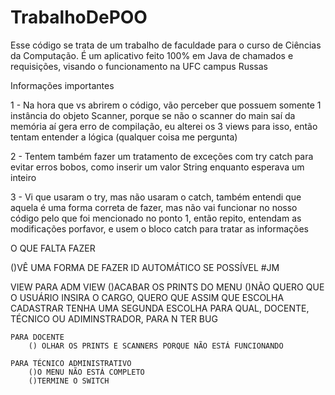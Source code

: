 # TrabalhoDePOO

Esse código se trata de um trabalho de faculdade para o curso de Ciências da Computação.
É um aplicativo feito 100% em Java de chamados e requisições, visando o funcionamento na UFC campus Russas

Informações importantes

1 - Na hora que vs abrirem o código, vão perceber que possuem somente 1 instância do objeto Scanner, porque se não o scanner do main saí da memória aí gera erro de compilação, eu alterei os 3 views para isso, então tentam entender a lógica (qualquer coisa me pergunta)

2 - Tentem também fazer um tratamento de exceções com try catch para evitar erros bobos, como inserir um valor String enquanto esperava um inteiro 

3 - Vi que usaram o try, mas não usaram o catch, também entendi que aquela é uma forma correta de fazer, mas não vai funcionar no nosso código pelo que foi mencionado no ponto 1, então repito, entendam as modificações porfavor, e usem o bloco catch para tratar as informações

O QUE FALTA FAZER

()VÊ UMA FORMA DE FAZER ID AUTOMÁTICO SE POSSÍVEL #JM

VIEW
    PARA ADM VIEW
    ()ACABAR OS PRINTS DO MENU
    ()NÃO QUERO QUE O USUÁRIO INSIRA O CARGO, QUERO QUE ASSIM QUE ESCOLHA CADASTRAR TENHA UMA SEGUNDA ESCOLHA PARA QUAL, DOCENTE, TÉCNICO OU ADIMINSTRADOR, PARA N TER BUG

    PARA DOCENTE
        () OLHAR OS PRINTS E SCANNERS PORQUE NÃO ESTÁ FUNCIONANDO

    PARA TÉCNICO ADMINISTRATIVO
        ()O MENU NÃO ESTÁ COMPLETO
        ()TERMINE O SWITCH